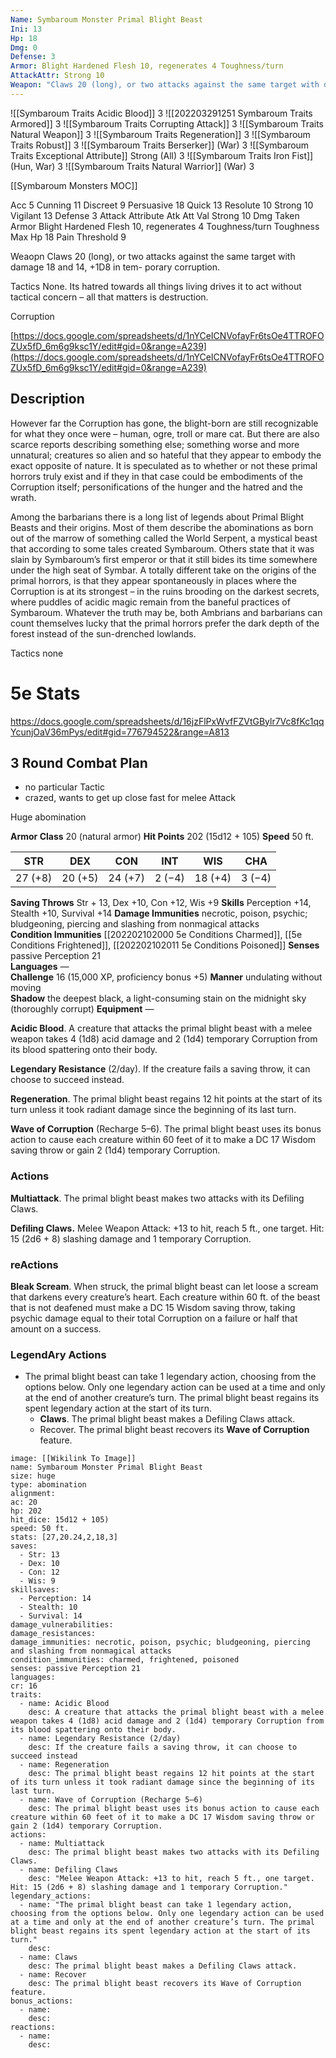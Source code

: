 ```yaml
---
Name: Symbaroum Monster Primal Blight Beast
Ini: 13
Hp: 18
Dmg: 0
Defense: 3
Armor: Blight Hardened Flesh 10, regenerates 4 Toughness/turn
AttackAttr: Strong 10
Weapon: "Claws 20 (long), or two attacks against the same target with damage 18 and 14, +1D8 in tem- porary corruption."
---
```

![[Symbaroum Traits Acidic Blood]] 3
![[202203291251 Symbaroum Traits Armored]] 3
![[Symbaroum Traits Corrupting Attack]] 3
![[Symbaroum Traits Natural Weapon]] 3
![[Symbaroum Traits Regeneration]] 3
![[Symbaroum Traits Robust]] 3
![[Symbaroum Traits Berserker]] (War) 3
![[Symbaroum Traits Exceptional Attribute]] Strong (All) 3
![[Symbaroum Traits Iron Fist]] (Hun, War) 3
![[Symbaroum Traits Natural Warrior]] (War) 3

[[Symbaroum Monsters MOC]]


Acc 5
Cunning 11
Discreet 9
Persuasive 18
Quick 13
Resolute 10
Strong 10
Vigilant 13
Defense 3
Attack Attribute
Atk Att Val Strong 10
Dmg Taken
Armor Blight Hardened Flesh 10, regenerates 4 Toughness/turn
Toughness Max Hp 18
Pain Threshold 9

Weaopn Claws 20 (long), or two attacks against the same target with damage 18 and 14, +1D8 in tem- porary corruption.

Tactics None. Its hatred towards all things living drives it to act without tactical concern – all that matters is destruction.

Corruption

[https://docs.google.com/spreadsheets/d/1nYCeICNVofayFr6tsOe4TTROFOZUx5fD_6m6g9ksc1Y/edit#gid=0&range=A239](https://docs.google.com/spreadsheets/d/1nYCeICNVofayFr6tsOe4TTROFOZUx5fD_6m6g9ksc1Y/edit#gid=0&range=A239)




## Description
However far the Corruption has gone, the blight-born are still recognizable for what they once were – human, ogre, troll or mare cat. But there are also scarce reports describing something else; something worse and more unnatural; creatures so alien and so hateful that they appear to embody the exact opposite of nature. It is speculated as to whether or not these primal horrors truly exist and if they in that case could be embodiments of the Corruption itself; personifications of the hunger and the hatred and the wrath.

Among the barbarians there is a long list of legends about Primal Blight Beasts and their origins. Most of them describe the abominations as born out of the marrow of something called the World Serpent, a mystical beast that according to some tales created Symbaroum. Others state that it was slain by Symbaroum’s first emperor or that it still bides its time somewhere under the high seat of Symbar. A totally different take on the origins of the primal horrors, is that they appear spontaneously in places where the Corruption is at its strongest – in the ruins brooding on the darkest secrets, where puddles of acidic magic remain from the baneful practices of Symbaroum. Whatever the truth may be, both Ambrians and barbarians can count themselves lucky that the primal horrors prefer the dark depth of the forest instead of the sun-drenched lowlands.

Tactics
none

# 5e Stats 
https://docs.google.com/spreadsheets/d/16jzFlPxWvfFZVtGBylr7Vc8fKc1qqYcunjOaV36mPys/edit#gid=776794522&range=A813
## 3 Round Combat Plan
- no particular Tactic
- crazed, wants to get up close fast for melee Attack

Huge abomination

**Armor Class** 20 (natural armor) 
**Hit Points** 202 (15d12 + 105) 
**Speed** 50 ft.

 

| STR     | DEX     | CON     | INT    | WIS     | CHA    | 
| ------- | ------- | ------- | ------ | ------- | ------ | 
| 27 (+8) | 20 (+5) | 24 (+7) | 2 (−4) | 18 (+4) | 3 (−4) | 


**Saving Throws** Str + 13, Dex +10, Con +12, Wis +9 
**Skills** Perception +14, Stealth +10, Survival +14 
**Damage Immunities** necrotic, poison, psychic; bludgeoning, piercing and slashing from nonmagical attacks  
**Condition Immunities** [[202202102000 5e Conditions Charmed]], [[5e Conditions Frightened]], [[202202102011 5e Conditions Poisoned]]
**Senses** passive Perception 21  
**Languages** —  
**Challenge** 16 (15,000 XP, proficiency bonus +5) **Manner** undulating without moving  
**Shadow** the deepest black, a light-consuming stain on the midnight sky (thoroughly corrupt) 
**Equipment** —

 

**Acidic Blood**. A creature that attacks the primal blight beast with a melee weapon takes 4 (1d8) acid damage and 2 (1d4) temporary Corruption from its blood spattering onto their body.

**Legendary Resistance** (2/day). If the creature fails a saving throw, it can choose to succeed instead.

**Regeneration**. The primal blight beast regains 12 hit points at the start of its turn unless it took radiant damage since the beginning of its last turn.

**Wave of Corruption** (Recharge 5–6). The primal blight beast uses its bonus action to cause each creature within 60 feet of it to make a DC 17 Wisdom saving throw or gain 2 (1d4) temporary Corruption.

### Actions

**Multiattack**. The primal blight beast makes two attacks with its Defiling Claws.

**Defiling Claws.** Melee Weapon Attack: +13 to hit, reach 5 ft., one target. Hit: 15 (2d6 + 8) slashing damage and 1 temporary Corruption.

### reActions

**Bleak Scream**. When struck, the primal blight beast can let loose a scream that darkens every creature’s heart. Each creature within 60 ft. of the beast that is not deafened must make a DC 15 Wisdom saving throw, taking psychic damage equal to their total Corruption on a failure or half that amount on a success.

### LegendAry Actions

- The primal blight beast can take 1 legendary action, choosing from the options below. Only one legendary action can be used at a time and only at the end of another creature’s turn. The primal blight beast regains its spent legendary action at the start of its turn.
	- **Claws**. The primal blight beast makes a Defiling Claws attack.
	- Recover. The primal blight beast recovers its **Wave of Corruption** feature.

```statblock
image: [[Wikilink To Image]]
name: Symbaroum Monster Primal Blight Beast
size: huge
type: abomination
alignment: 
ac: 20
hp: 202
hit_dice: 15d12 + 105)
speed: 50 ft.
stats: [27,20.24,2,18,3]
saves:
  - Str: 13
  - Dex: 10
  - Con: 12
  - Wis: 9 
skillsaves:
  - Perception: 14
  - Stealth: 10
  - Survival: 14
damage_vulnerabilities: 
damage_resistances: 
damage_immunities: necrotic, poison, psychic; bludgeoning, piercing and slashing from nonmagical attacks  
condition_immunities: charmed, frightened, poisoned
senses: passive Perception 21
languages: 
cr: 16
traits:
  - name: Acidic Blood
    desc: A creature that attacks the primal blight beast with a melee weapon takes 4 (1d8) acid damage and 2 (1d4) temporary Corruption from its blood spattering onto their body.
  - name: Legendary Resistance (2/day)
    desc: If the creature fails a saving throw, it can choose to succeed instead
  - name: Regeneration
    desc: The primal blight beast regains 12 hit points at the start of its turn unless it took radiant damage since the beginning of its last turn.
  - name: Wave of Corruption (Recharge 5–6)
    desc: The primal blight beast uses its bonus action to cause each creature within 60 feet of it to make a DC 17 Wisdom saving throw or gain 2 (1d4) temporary Corruption.
actions:
  - name: Multiattack
    desc: The primal blight beast makes two attacks with its Defiling Claws.
  - name: Defiling Claws
    desc: "Melee Weapon Attack: +13 to hit, reach 5 ft., one target. Hit: 15 (2d6 + 8) slashing damage and 1 temporary Corruption."
legendary_actions:
  - name: "The primal blight beast can take 1 legendary action, choosing from the options below. Only one legendary action can be used at a time and only at the end of another creature’s turn. The primal blight beast regains its spent legendary action at the start of its turn."
    desc: 
  - name: Claws
    desc: The primal blight beast makes a Defiling Claws attack.
  - name: Recover
    desc: The primal blight beast recovers its Wave of Corruption feature.
bonus_actions:
  - name: 
    desc: 
reactions:
  - name: 
    desc:
```